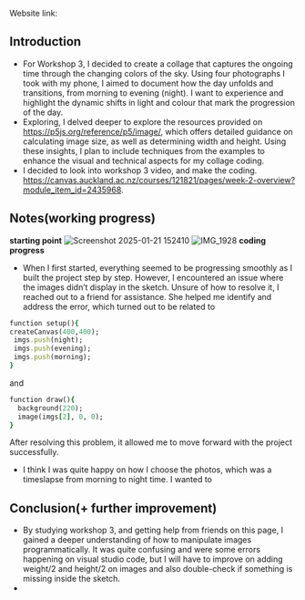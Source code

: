 Website link:

## Introduction
- For Workshop 3, I decided to create a collage that captures the ongoing time through the changing colors of the sky. Using four photographs I took with my phone, I aimed to document how the day unfolds and transitions, from morning to evening (night). I want to experience and highlight the dynamic shifts in light and colour that mark the progression of the day.
- Exploring, I delved deeper to explore the resources provided on https://p5js.org/reference/p5/image/, which offers detailed guidance on calculating image size, as well as determining width and height. Using these insights, I plan to include techniques from the examples to enhance the visual and technical aspects for my collage coding.
- I decided to look into workshop 3 video, and make the coding. https://canvas.auckland.ac.nz/courses/121821/pages/week-2-overview?module_item_id=2435968. 

## Notes(working progress)
**starting point**
![Screenshot 2025-01-21 152410](https://github.com/user-attachments/assets/ef794495-dd67-4f78-8c44-7330f1d0bf19)
![IMG_1928](https://github.com/user-attachments/assets/ce9afbd5-c1f5-4ae6-9d80-d26fd4b60b3e)
**coding progress**
- When I first started, everything seemed to be progressing smoothly as I built the project step by step. However, I encountered an issue where the images didn’t display in the sketch. Unsure of how to resolve it, I reached out to a friend for assistance. She helped me identify and address the error, which turned out to be related to
```ruby
function setup(){
createCanvas(400,400);
 imgs.push(night);
 imgs.push(evening);
 imgs.push(morning);
}
```
and
```ruby
function draw(){
  background(220);
  image(imgs[2], 0, 0);
}
```
After resolving this problem, it allowed me to move forward with the project successfully. 
- I think I was quite happy on how I choose the photos, which was a timeslapse from morning to night time. I wanted to
  
## Conclusion(+ further improvement)
- By studying workshop 3, and getting help from friends on this page, I gained a deeper understanding of how to manipulate images programmatically. It was quite confusing and were some errors happening on visual studio code, but I will have to improve on adding weight/2 and height/2 on images and also double-check if something is missing inside the sketch.
- 
